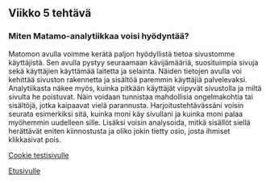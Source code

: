 ## Viikko 5 tehtävä

### Miten Matamo-analytiikkaa voisi hyödyntää?

Matomon avulla voimme kerätä paljon hyödyllistä tietoa sivustomme käyttäjistä. Sen avulla pystyy seuraamaan kävijämääriä, suosituimpia sivuja sekä käyttäjien käyttämää laitetta ja selainta. Näiden tietojen avulla voi kehittää sivuston rakennetta ja sisältöä paremmin käyttäjiä palvelevaksi. Analytiikasta näkee myös, kuinka pitkään käyttäjät viipyvät sivustolla ja miltä sivulta he poistuvat. Näin voidaan tunnistaa mahdollisia ongelmakohtia tai sisältöjä, jotka kaipaavat vielä parannusta.
Harjoitustehtävässäni voisin seurata esimerkiksi sitä, kuinka moni käy sivullani ja kuinka moni palaa myöhemmin uudelleen sille. Lisäksi voisin analysoida, mitkä sisällöt siellä herättävät eniten kiinnostusta ja oliko jokin tietty osio, josta ihmiset klikkasivat pois. 

[Cookie testisivulle](viikko5/index.html)

[Etusivulle](index.md)
